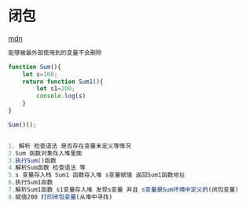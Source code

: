 # 闭包
[mdn](https://developer.mozilla.org/zh-CN/docs/Web/JavaScript/Closures)

```js
能够被最外部使用到的变量不会删除

function Sum(){
    let s=100;
    return function Sum1(){
        let s1=200;
        console.log(s)
    }
}

Sum()();


1. 解析 检查语法 是否存在变量未定义等情况
2.Sum 函数对象存入堆里面
3.执行Sum()函数
4.解析Sum函数 检查语法 等
5.s 变量存入栈 Sum1 函数存入堆 s变量赋值 返回Sum1函数地址
6.执行Sum1函数
7.解析Sum1函数 s1变量存入堆 发现s变量 并且 s变量是Sum环境中定义的(闭包变量)
8.赋值200 打印闭包变量(从堆中寻找)

```


